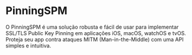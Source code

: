 # PinningSPM
O PinningSPM é uma solução robusta e fácil de usar para implementar SSL/TLS Public Key Pinning em aplicações iOS, macOS, watchOS e tvOS. Proteja seu app contra ataques MITM (Man-in-the-Middle) com uma API simples e intuitiva.
